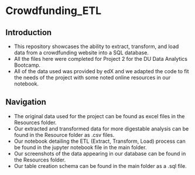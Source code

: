 # Crowdfunding_ETL

<h2> Introduction </h2>

* This repository showcases the ability to extract, transform, and load data from a crowdfunding website into a SQL database. <br>
* All the files here were completed for Project 2 for the DU Data Analytics Bootcamp. <br>
* All of the data used was provided by edX and we adapted the code to fit the needs of the project with some noted online resources in our notebook.
  
<h2> Navigation </h2>


* The original data used for the project can be found as excel files in the Resources folder.
* Our extracted and transformed data for more digestable analysis can be found in the Resource folder as .csv files.
* Our notebook detailing the ETL (Extract, Transform, Load) process can be found in the jupyter notebook file in the main folder. 
* Our screenshots of the data appearing in our database can be found in the Resources folder.
* Our table creation schema can be found in the main folder as a .sql file.
